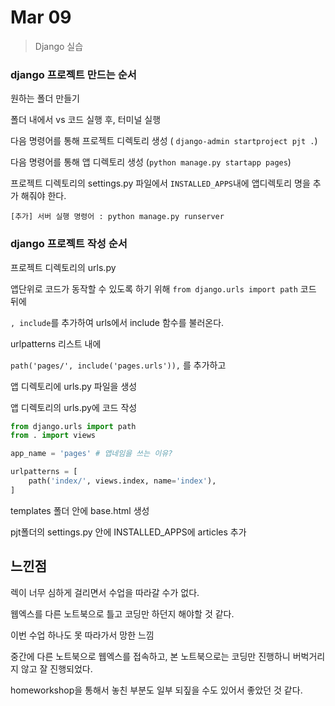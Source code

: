 # Mar 09

> Django 실습

### django 프로젝트 만드는 순서

원하는 폴더 만들기

폴더 내에서 vs 코드 실행 후, 터미널 실행

다음 명령어를 통해 프로젝트 디렉토리 생성 ( `django-admin startproject pjt .`)

다음 명령어를 통해 앱 디렉토리 생성 (`python manage.py startapp pages`)

프로젝트 디렉토리의 settings.py 파일에서 `INSTALLED_APPS`내에 앱디렉토리 명을 추가 해줘야 한다.

```
[추가] 서버 실행 명령어 : python manage.py runserver
```



### django 프로젝트 작성 순서

프로젝트 디렉토리의 urls.py

앱단위로 코드가 동작할 수 있도록 하기 위해 `from django.urls import path` 코드 뒤에

`, include`를 추가하여 urls에서 include 함수를 불러온다.



urlpatterns 리스트 내에

`path('pages/', include('pages.urls')),` 를 추가하고

앱 디렉토리에 urls.py 파일을 생성



앱 디렉토리의 urls.py에 코드 작성

```python
from django.urls import path
from . import views

app_name = 'pages' # 앱네임을 쓰는 이유?

urlpatterns = [
    path('index/', views.index, name='index'),
]
```



 









 templates 폴더 안에 base.html 생성

 

pjt폴더의 settings.py 안에 INSTALLED_APPS에 articles 추가





## 느낀점



렉이 너무 심하게 걸리면서 수업을 따라갈 수가 없다.

웹엑스를 다른 노트북으로 틀고 코딩만 하던지 해야할 것 같다.

이번 수업 하나도 못 따라가서 망한 느낌



중간에 다른 노트북으로 웹엑스를 접속하고, 본 노트북으로는 코딩만 진행하니 버벅거리지 않고 잘 진행되었다.



homeworkshop을 통해서 놓친 부분도 일부 되짚을 수도 있어서 좋았던 것 같다.